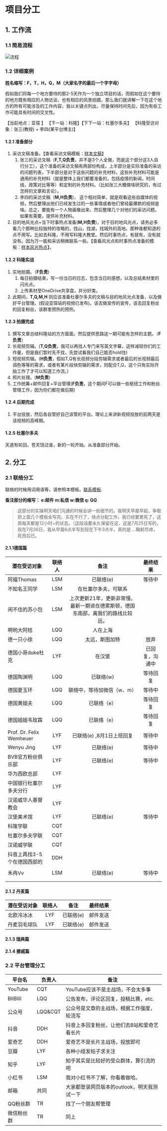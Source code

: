 # 项目分工

## 1. 工作流

### 1.1 简易流程

![流程](../Figures/流程.svg)



### 1.2  详细案例

**姓名缩写：F，T，H，Q，M（大家名字的最后一个字字母）**

假如我们将每一个地方要待的那2-5天作为一个独立项目的话，而假如在这个要待的地方既有相应的人物访谈，也有相应的风景拍摄，那么我们就讲解一下在这个地方的所有可能涉及的工作内容，我以关键点列出，尽量保持时间先后，因为有些工作可能具有时间的交叉性。

【当前地点：亚琛 】   【下一站：科隆】【下下一站：杜塞尔多夫】    【科隆受访对象：张三(教授) + 李四(某平台博主)】 

#### 1.2.1 准备部分  

1. 采访文稿准备。【查看采访文稿模板：[样本文稿](../InterviewScripts/Templete.md)】
   1. 张三的采访文稿（**F,T,Q负责**，并不是3个人全做，而是这个部分这3人自行分工），这个准备的采访文稿有两部份构成，上半部分是实际准备的采访的问题列表，下半部分是对于这些问题的补充材料，这些补充材料可能是通用的补充材料（就是整体上我们都要准备的，包括疫情的新闻，时间线，政策对比等等）和定制的补充材料。（比如张三大概做啥研究的，有过怎样的文章和言论）。
   2. 李四的采访文稿（**M,H负责**)， 这个相对简单，就是观看这些自媒体的视频，然后整理出他们已经发生过的一些事情或者他们曾经最爆款的视频是啥。总之，要能有一个人物画像出来，然后整理几个对他们的采访问题。如果有需要，提供补充材料。
2. 目的地风光点+当下时事热点准备(**M,H负责**)，对于目的地风光点，请务必多看几个那种比较独特的攻略的，找山，找湖，找城外的高地。那种谁都知道的点不用写。比如去科隆，不用写科隆大教堂。然后时事热点，有就有，没有就没有。因为万一能和采访稍微联系一些。【查看风光点和时事热点准备的模板：[样本风光热点](../Route/Templete.md)】。

#### 1.2.2 科隆实战

1. 实地拍摄。（**F负责**)
   1. 每日拍摄结束，写一份当日的日志，包含当日的感想，以及总结素材里的闪光点。
   2. 上传素材至OneDrive共享盘，并分好类。
2. 此期间，**T,Q,M,H** 则应该准备杜塞尔多夫的文稿与目的地风光点准备，以及做好平台管理。(假设亚琛站的视频已发布)。该去做宣传的宣传，该去回复粉丝的回复粉丝，该群里预热的预热。

#### 1.2.3 拍摄完成

1. 撰写文章总结科隆站的方方面面。然后提供思路这一期可能有怎样的主题。（**F负责**）
2. 长视频剪辑。(**T,Q负责**，我可以再找人专门来写英文字幕，这样减轻你们的工作量，但是我们暂时先不找，先尝试看我们自己能否hold住)
3. 短视频剪辑。(**H负责**，假如T,Q有长视频分段剪辑需求或者最后的长视频最后调色等等的需求，或者有某片段快剪辑的需求，则配合T,Q，这个只有实际开始工作了才可以知道工作流。)
4. 照片处理。(**M负责**)
5. 工作统筹+邮件回复+平台管理(**F负责**，这个期间F可以做一些枢纽工作和粉丝管理工作，因为你们都在做后期)

#### 1.2.4 后期完成

1. 平台投放，然后各自管好自己该管的平台。理论上来讲新视频投放的前两天是该视频的高峰期。

#### 1.2.5 杜塞尔多夫

天道有轮回，苍天饶过谁，新的一轮开始。从准备部分开始。



## 2. 分工

### 2.1 联络分工

联络的时候用词用语等，请参照本模板。[联系模板](../InterviewScripts/templete_contact.md).

**备注部分的缩写： e:邮件  m:私信  w:微信  q: QQ**

> 这部分的实操明天咱们沟通的时候会讲一些细节的。我明天早晨早起，争取把上面几个模板全写完。实在不行了，快点分配工作，我已经要累死了，这周每天都是12小时+的状态。（这段话要永久保留在这，这是7月25日写的，现在7月26日，我从早晨6点半写到现在下午3点半，真的是....鞠躬尽瘁，死而后已。

#### 2.1.1德国篇

| 潜在受访对象                | 联络人 |                             备注                             |    最终结果    |
| --------------------------- | :----: | :----------------------------------------------------------: | :------------: |
| 阿福Thomas                  |  LSM   |                          已联络(e)                           |     等待中     |
| 不知名王同学                |  LSM   |                     在杜塞尔多夫，可联系                     |                |
| 闲不住的苏小包              |  LSM   | 上次更新21年，更新非常慢。最新一期说在德累斯顿，德国东南部，离我们的路线比较远。 |                |
| 啊哟大阿桔                  |  LQQ   |                           人在上海                           |                |
| 德一只小徐                  |  LQQ   |                        太远，斯图加特                        |      放弃      |
| 德国小哥duke杜克            |  LYF   |                            在汉堡                            | 已回复，沟通中 |
| 德国陶渊明                  |  LQQ   |                          已联络(w)                           |    等待回复    |
| 德国夏玉环                  |  LQQ   |                  联络中，等待加微信（w、m）                  |     等待中     |
| 德国黄姐夫                  |  LQQ   |                         已联络（e）                          |    等待回复    |
| 德国姐姐韦玫霖              |  LQQ   |                         已联络（e）                          |    等待回复    |
| Prof. Dr. Felix Wemheuer    |  LYF   |                  已联络(e) ,8月1日上班回复                   |     等待中     |
| Wenyu Jing                  |  LYF   |                          已联络(e)                           |     等待中     |
| BVB官方粉丝俱乐部           |  LYF   |                          已联络(e)                           |     等待中     |
| 华为西欧总部                |  LYF   |                                                              |                |
| 中国银行杜塞尔多夫分行      |  LYF   |                                                              |                |
| 汉诺威华人基督教会          |  LYF   |                                                              |                |
| 汉堡美术馆                  |  LYF   |                          已联络(e)                           |     等待中     |
| 科隆学联                    |  CQT   |                                                              |                |
| 杜塞尔多夫学联              |  CQT   |                                                              |                |
| 汉诺威学联                  |  CQT   |                                                              |                |
| 抖音上再找3-5个在德国西部的 |  DDH   |                                                              |                |
|||||
| 禾冉Vv                      |  LSM   |                          已联络(e)                           |     等待中     |
|||||
|                             |        |                                                              |                |


#### 2.1.2 丹麦篇

| 潜在受访对象 | 联络人 |   备注    | 最终结果 |
| ------------ | :----: | :-------: | :------: |
| 北欧冷冰冰   |  LYF   | 已联络(e) | 邮件发送 |
| 丹麦羽毛球队 |  LYF   | 已联络(e) | 邮件发送 |



#### 2.1.3 瑞典篇

#### 2.1.4 挪威篇





### 2.2 平台管理分工

| 平台名     | 负责人  | 备注                                        |
| ---------- | ------- | ------------------------------------------- |
| YouTube    | CQT     | YouTube应该不是主战场，不会太多事           |
| BliBlili   | LQQ     | 公告发布，评论区回复，投稿比赛，etc.        |
| 公众号     | LQQ&CQT | 公众号是文章的主战场，根据工作强度，轮流写  |
| 抖音       | DDH     | 抖音上多回复粉丝，让他们去B站和爱奇艺看长片 |
| 爱奇艺     | DDH     | 爱奇艺不是长片主战场，投放即可              |
| 豆瓣       | LYF     | 各种小组发帖子求关注                        |
| 知乎       | LYF     | 知乎其实是比较好的受众群体，算引流的吧      |
| 小红书     | LSM     | 我对小红书不了解，你看着做哈。              |
| 邮箱       | 共同    | 大家都登录网页版本的outlook，明天我测试一下 |
| QQ粉丝群   | TR      | 找了一个朋友帮管理                          |
| 微信粉丝群 | TR      | 同上                                        |

